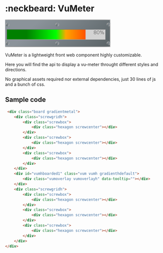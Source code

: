 # :neckbeard: VuMeter

![Screen capture](doc/img/scopy.png)

VuMeter is a lightweight front web component highly customizable.

Here you will find the api to display a vu-meter throught different styles and directions.  

No graphical assets required nor external dependencies, just 30 lines of js and a bunch of css.

## Sample code  
``` html
 <div class="board gradientmetal">
    <div class="screwgridh">
        <div class="screwbox">
            <div class="hexagon screwcenter"></div>
        </div>
        <div class="screwbox">
            <div class="hexagon screwcenter"></div>
        </div>
        <div class="screwbox">
            <div class="hexagon screwcenter"></div>
        </div>
    </div>
    <div id="vumhboarded1" class="vum vumh gradienthdefault">
        <div class="vumoverlay vumoverlayh" data-tooltip=""></div>
    </div>
    <div class="screwgridh">
        <div class="screwbox">
            <div class="hexagon screwcenter"></div>
        </div>
        <div class="screwbox">
            <div class="hexagon screwcenter"></div>
        </div>
        <div class="screwbox">
            <div class="hexagon screwcenter"></div>
        </div>
    </div>
</div>
```